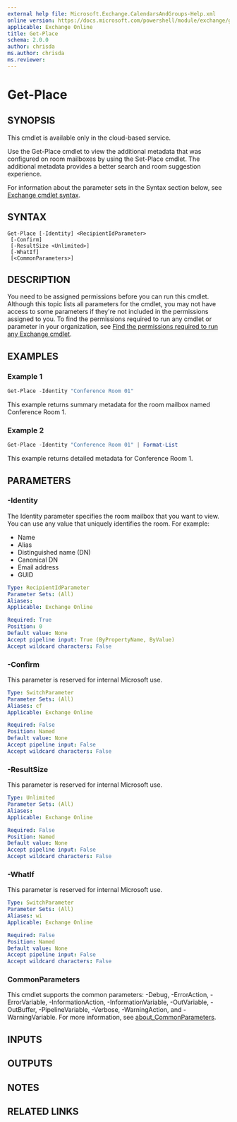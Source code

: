 ```yaml
---
external help file: Microsoft.Exchange.CalendarsAndGroups-Help.xml
online version: https://docs.microsoft.com/powershell/module/exchange/get-place
applicable: Exchange Online
title: Get-Place
schema: 2.0.0
author: chrisda
ms.author: chrisda
ms.reviewer:
---
```


# Get-Place

## SYNOPSIS
This cmdlet is available only in the cloud-based service.

Use the Get-Place cmdlet to view the additional metadata that was configured on room mailboxes by using the Set-Place cmdlet. The additional metadata provides a better search and room suggestion experience.

For information about the parameter sets in the Syntax section below, see [Exchange cmdlet syntax](https://docs.microsoft.com/powershell/exchange/exchange-cmdlet-syntax).

## SYNTAX

```
Get-Place [-Identity] <RecipientIdParameter>
 [-Confirm]
 [-ResultSize <Unlimited>]
 [-WhatIf]
 [<CommonParameters>]
```

## DESCRIPTION
You need to be assigned permissions before you can run this cmdlet. Although this topic lists all parameters for the cmdlet, you may not have access to some parameters if they're not included in the permissions assigned to you. To find the permissions required to run any cmdlet or parameter in your organization, see [Find the permissions required to run any Exchange cmdlet](https://docs.microsoft.com/powershell/exchange/find-exchange-cmdlet-permissions).

## EXAMPLES

### Example 1
```powershell
Get-Place -Identity "Conference Room 01"
```

This example returns summary metadata for the room mailbox named Conference Room 1.

### Example 2
```powershell
Get-Place -Identity "Conference Room 01" | Format-List
```

This example returns detailed metadata for Conference Room 1.

## PARAMETERS

### -Identity
The Identity parameter specifies the room mailbox that you want to view. You can use any value that uniquely identifies the room. For example:

- Name
- Alias
- Distinguished name (DN)
- Canonical DN
- Email address
- GUID

```yaml
Type: RecipientIdParameter
Parameter Sets: (All)
Aliases:
Applicable: Exchange Online

Required: True
Position: 0
Default value: None
Accept pipeline input: True (ByPropertyName, ByValue)
Accept wildcard characters: False
```

### -Confirm
This parameter is reserved for internal Microsoft use.

```yaml
Type: SwitchParameter
Parameter Sets: (All)
Aliases: cf
Applicable: Exchange Online

Required: False
Position: Named
Default value: None
Accept pipeline input: False
Accept wildcard characters: False
```

### -ResultSize
This parameter is reserved for internal Microsoft use.

```yaml
Type: Unlimited
Parameter Sets: (All)
Aliases:
Applicable: Exchange Online

Required: False
Position: Named
Default value: None
Accept pipeline input: False
Accept wildcard characters: False
```

### -WhatIf
This parameter is reserved for internal Microsoft use.

```yaml
Type: SwitchParameter
Parameter Sets: (All)
Aliases: wi
Applicable: Exchange Online

Required: False
Position: Named
Default value: None
Accept pipeline input: False
Accept wildcard characters: False
```

### CommonParameters
This cmdlet supports the common parameters: -Debug, -ErrorAction, -ErrorVariable, -InformationAction, -InformationVariable, -OutVariable, -OutBuffer, -PipelineVariable, -Verbose, -WarningAction, and -WarningVariable. For more information, see [about_CommonParameters](https://go.microsoft.com/fwlink/p/?LinkID=113216).

## INPUTS

###  

## OUTPUTS

###  

## NOTES

## RELATED LINKS
